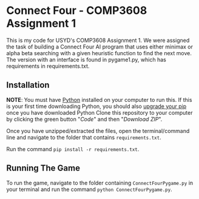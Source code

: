 # Connect Four - COMP3608 Assignment 1

This is my code for USYD's COMP3608 Assignment 1. We were assigned the task of building a Connect Four AI program that uses either minimax or alpha beta searching with a given heuristic function to find the next move. The version with an interface is found in pygame1.py, which has requirements in requirements.txt.

## Installation
**NOTE**: You must have [Python](https://www.python.org/downloads/) installed on your computer to run this. If this is your first time downloading Python, you should also [upgrade your pip](https://www.datacamp.com/community/tutorials/pip-python-package-manager) once you have downloaded Python 
Clone this repository to your computer by clicking the green button "*Code*" and then "*Download ZIP*".

Once you have unzipped/extracted the files, open the terminal/command line and navigate to the folder that contains `requirements.txt`.

Run the command `pip install -r requirements.txt`.

## Running The Game
To run the game, navigate to the folder containing `ConnectFourPygame.py` in your terminal and run the command `python ConnectFourPygame.py`.
